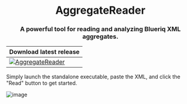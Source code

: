 <h1 align="center">AggregateReader</h1>

<h3 align="center">A powerful tool for reading and analyzing Blueriq XML aggregates.</h3>

| Download latest release                                                                                                        |
|-----------------------------------------------------------------------------------------------------------------------|
| [![AggregateReader](https://img.shields.io/badge/master-latest-green.svg)](https://github.com/Rambo3000/AggregateReader/releases/latest) |

Simply launch the standalone executable, paste the XML, and click the "Read" button to get started.

![image](https://github.com/Rambo3000/AggregateReader/assets/124398497/2c4de01b-aa56-4792-b189-41762e5a4301)
